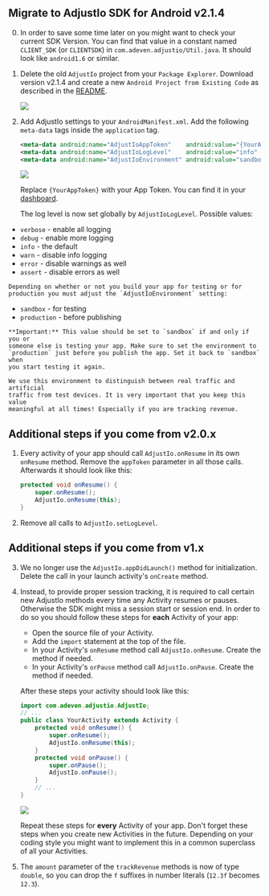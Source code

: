 ## Migrate to AdjustIo SDK for Android v2.1.4

0. In order to save some time later on you might want to check your current SDK
   Version. You can find that value in a constant named `CLIENT_SDK` (or
   `CLIENTSDK`) in `com.adeven.adjustio/Util.java`. It should look like
   `android1.6` or similar.

1. Delete the old `AdjustIo` project from your `Package Explorer`. Download
   version v2.1.4 and create a new `Android Project from Existing Code` as
   described in the [README].

    ![][import]

2.  Add AdjustIo settings to your `AndroidManifest.xml`. Add the following
    `meta-data` tags inside the `application` tag.

    ```xml
    <meta-data android:name="AdjustIoAppToken"    android:value="{YourAppToken}" />
    <meta-data android:name="AdjustIoLogLevel"    android:value="info" />
    <meta-data android:name="AdjustIoEnvironment" android:value="sandbox" /> <!-- TODO: change to 'production' -->
    ```

    ![][settings]

    Replace `{YourAppToken}` with your App Token. You can find it in your
    [dashboard].

    The log level is now set globally by `AdjustIoLogLevel`. Possible values:

   - `verbose` - enable all logging
   - `debug` - enable more logging
   - `info` - the default
   - `warn` - disable info logging
   - `error` - disable warnings as well
   - `assert` - disable errors as well

    Depending on whether or not you build your app for testing or for
    production you must adjust the `AdjustIoEnvironment` setting:

   - `sandbox` - for testing
   - `production` - before publishing

    **Important:** This value should be set to `sandbox` if and only if you or
    someone else is testing your app. Make sure to set the environment to
    `production` just before you publish the app. Set it back to `sandbox` when
    you start testing it again.

    We use this environment to distinguish between real traffic and artificial
    traffic from test devices. It is very important that you keep this value
    meaningful at all times! Especially if you are tracking revenue.

## Additional steps if you come from v2.0.x

1. Every activity of your app should call `AdjustIo.onResume` in its own
   `onResume` method. Remove the `appToken` parameter in all those calls.
   Afterwards it should look like this:

    ```java
    protected void onResume() {
        super.onResume();
        AdjustIo.onResume(this);
    }
    ```

2. Remove all calls to `AdjustIo.setLogLevel`.

## Additional steps if you come from v1.x

3. We no longer use the `AdjustIo.appDidLaunch()` method for initialization.
   Delete the call in your launch activity's `onCreate` method.

4. Instead, to provide proper session tracking, it is required to call certain
   new AdjustIo methods every time any Activity resumes or pauses. Otherwise
   the SDK might miss a session start or session end. In order to do so you
   should follow these steps for **each** Activity of your app:

   - Open the source file of your Activity.
   - Add the `import` statement at the top of the file.
   - In your Activity's `onResume` method call `AdjustIo.onResume`. Create the
     method if needed.
   - In your Activity's `orPause` method call `AdjustIo.onPause`. Create the
     method if needed.

    After these steps your activity should look like this:

    ```java
    import com.adeven.adjustio.AdjustIo;
    // ...
    public class YourActivity extends Activity {
        protected void onResume() {
            super.onResume();
            AdjustIo.onResume(this);
        }
        protected void onPause() {
            super.onPause();
            AdjustIo.onPause();
        }
        // ...
    }
    ```

    ![][activity]

    Repeat these steps for **every** Activity of your app. Don't forget these
    steps when you create new Activities in the future. Depending on your
    coding style you might want to implement this in a common superclass of all
    your Activities.

5. The `amount` parameter of the `trackRevenue` methods is now of type
   `double`, so you can drop the `f` suffixes in number literals (`12.3f`
   becomes `12.3`).

[README]: ../README.md
[import]: https://raw.github.com/adeven/adjust_sdk/master/Resources/android/import.png
[activity]: https://raw.github.com/adeven/adjust_sdk/master/Resources/android/activity3.png
[dashboard]: http://adjust.io
[settings]: https://raw.github.com/adeven/adjust_sdk/master/Resources/android/settings.png

